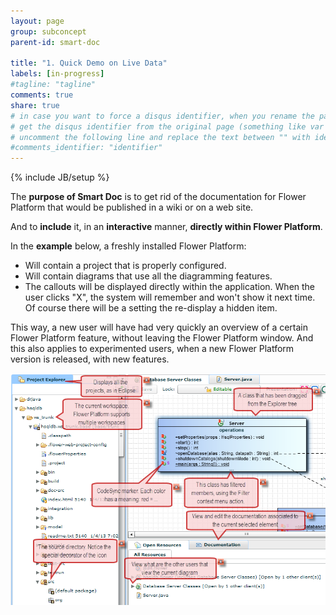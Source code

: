 ```yaml
---
layout: page
group: subconcept
parent-id: smart-doc

title: "1. Quick Demo on Live Data"
labels: [in-progress]
#tagline: "tagline"
comments: true
share: true
# in case you want to force a disqus identifier, when you rename the page
# get the disqus identifier from the original page (something like var disqus_identifier = 'ident';),
# uncomment the following line and replace the text between "" with ident
#comments_identifier: "identifier"
---
```

{% include JB/setup %}

The **purpose of Smart Doc** is to get rid of the documentation for Flower Platform that would be published in a wiki or on a web site.

And to **include** it, in an **interactive** manner, **directly within Flower Platform**.

<div>

<div class="alert alert-success">
In the <strong>example</strong> below, a freshly installed Flower Platform:
<ul>
<li>Will contain a project that is properly configured.</li>
<li>Will contain diagrams that use all the diagramming features.</li>
<li>The callouts will be displayed directly within the application. When the user clicks "X", the system will remember and won't show it next time. Of course there will be a setting the re-display a hidden item.</li>
</ul>

</div>

<div>

This way, a new user will have had very quickly an overview of a certain Flower Platform feature, without leaving the Flower Platform window. And this also applies to experimented users, when a new Flower Platform version is released, with new features.

</div>

<p class="text-center">
<img class="img-polaroid" src="demo.png"/>
</p>
</div>
